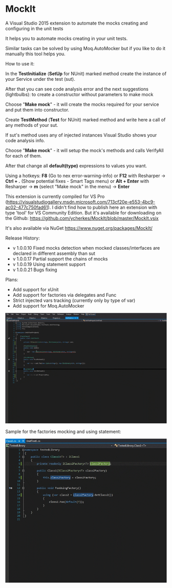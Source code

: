 # MockIt
A Visual Studio 2015 extension to automate the mocks creating and configuring in the unit tests

It helps you to automate mocks creating in your unit tests.

Similar tasks can be solved by using Moq.AutoMocker but if you like to do it manually this tool helps you.

How to use it:

In the **TestInitialize** (**SetUp** for NUnit) marked method create the instance of your Service under the test (sut).

After that you can see code analysis error and the next suggestions (lightbulbs):
	to create a constructor without parameters
	to make mock
	
Choose "**Make mock**" - it will create the mocks required for your service and put them into constructor.

Create **TestMethod** (**Test** for NUnit) marked method and write here a call of any methods of your sut.

If sut's method uses any of injected instances Visual Studio shows your code analysis info.

Choose "**Make mock**" - it will setup the mock's methods and calls VerifyAll for each of them.

After that change all **default(type)** expressions to values you want.

Using a hotkeys: **F8** (Go to nex error-warning-info) or **F12** with Resharper -> **Ctrl + .** (Show potential fixes - Smart Tags  menu) or **Alt + Enter** with Resharper -> **m** (select "Make mock" in the menu) -> **Enter**

This extension is currently compiled for VS Pro (https://visualstudiogallery.msdn.microsoft.com/713cf20e-e553-4bc9-ac02-477c750fad61). 
I didn't find how to publish here an extension with type 'tool' for VS Community Edition. But it's available for downloading on the Github: https://github.com/ycherkes/MockIt/blob/master/MockIt.vsix

It's also available via NuGet https://www.nuget.org/packages/MockIt/
 
Release History:

 * v 1.0.0.10 Fixed mocks detection when mocked classes/interfaces are declared in different assembly than sut
 * v 1.0.0.17 Partial support the chains of mocks
 * v 1.0.0.19 Using statement support
 * v 1.0.0.21 Bugs fixing

Plans:

 * Add support for xUnit
 * Add support for factories via delegates and Func<Tresult>
 * Strict injected vars tracking (currently only by type of var)
 * Add support for Moq.AutoMocker
 
![alt tag](https://raw.githubusercontent.com/ycherkes/MockIt/master/MockIto.gif)

Sample for the factories mocking and using statement:

![alt tag](https://raw.githubusercontent.com/ycherkes/MockIt/master/MockItFactories.gif)